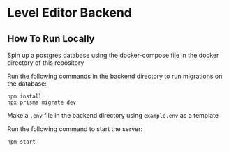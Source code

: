 # Level Editor Backend

## How To Run Locally
Spin up a postgres database using the docker-compose file in the docker directory of this repository

Run the following commands in the backend directory to run migrations on the database:
```
npm install
npx prisma migrate dev
```

Make a `.env` file in the backend directory using `example.env` as a template

Run the following command to start the server:
```
npm start
```
